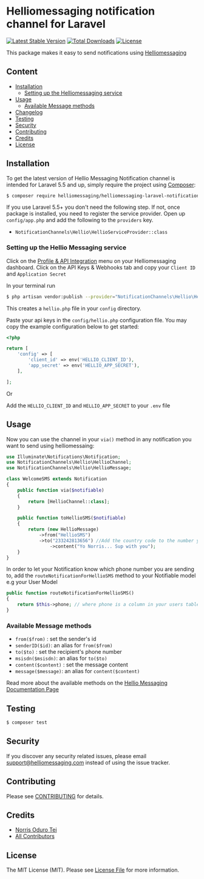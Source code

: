 # Helliomessaging notification channel for Laravel

[![Latest Stable Version](https://poser.pugx.org/helliomessaging/helliomessaging-laravel-notification-channel/v/stable)](https://packagist.org/packages/helliomessaging/helliomessaging-laravel-notification-channel)
[![Total Downloads](https://poser.pugx.org/helliomessaging/helliomessaging-laravel-notification-channel/downloads)](https://packagist.org/packages/helliomessaging/helliomessaging-laravel-notification-channel)
[![License](https://poser.pugx.org/helliomessaging/helliomessaging-laravel-notification-channel/license)](https://packagist.org/packages/helliomessaging/helliomessaging-laravel-notification-channel)

This package makes it easy to send notifications using [Helliomessaging](https://helliomessaging.com/)

## Content

- [Installation](#installation)
	- [Setting up the Helliomessaging service](#setting-up-the-hellio-service)
- [Usage](#usage)
	- [Available Message methods](#available-message-methods)
- [Changelog](#changelog)
- [Testing](#testing)
- [Security](#security)
- [Contributing](#contributing)
- [Credits](#credits)
- [License](#license)


## Installation

To get the latest version of Hellio Messaging Notification channel is intended for Laravel 5.5 and up, simply require the project using [Composer](https://getcomposer.org):

```bash
$ composer require helliomessaging/helliomessaging-laravel-notification-channel
```

If you use Laravel 5.5+ you don't need the following step.
If not, once package is installed, you need to register the service provider. Open up `config/app.php` and add the following to the `providers` key.

* `NotificationChannels\Hellio\HellioServiceProvider::class`


### Setting up the Hellio Messaging service

Click on the [Profile & API Integration](https://app.helliomessaging.com/settings) menu on your Helliomessaging dashboard. Click on the API Keys & Webhooks tab and copy your `Client ID` and `Application Secret`

In your terminal run
```bash
$ php artisan vendor:publish --provider="NotificationChannels\Hellio\HellioServiceProvider"
```
This creates a `hellio.php` file in your `config` directory.

Paste your api keys in the `config/hellio.php` configuration file. You may copy the example configuration below to get started:
```php
<?php

return [
    'config' => [
        'client_id' => env('HELLIO_CLIENT_ID'),
        'app_secret' => env('HELLIO_APP_SECRET'),
    ],

];
```

Or 

Add the `HELLIO_CLIENT_ID` and `HELLIO_APP_SECRET` to your `.env` file

## Usage

Now you can use the channel in your `via()` method in any notification you want to send using helliomessaing:
``` php
use Illuminate\Notifications\Notification;
use NotificationChannels\Hellio\HellioChannel;
use NotificationChannels\Hellio\HellioMessage;

class WelcomeSMS extends Notification
{
    public function via($notifiable)
    {
        return [HellioChannel::class];
    }

    public function toHellioSMS($notifiable)
    {
        return (new HellioMessage)
			->from("HellioSMS")
			->to("233242813656") //Add the country code to the number you wish to send to without the need to add the  +
           	 	->content("Yo Norris... Sup with you");
    }
}
```

In order to let your Notification know which phone number you are sending to, add the `routeNotificationForHellioSMS` method to your Notifiable model e.g your User Model

```php
public function routeNotificationForHellioSMS()
{
    return $this->phone; // where phone is a column in your users table;
}
```

### Available Message methods

* `from($from)` : set the sender's id
* `senderID($id)`: an alias for `from($from)`
* `to($to)` : set the recipient's phone number
* `msisdn($msisdn)`: an alias for `to($to)`
* `content($content)` : set the message content
* `message($message)`: an alias for `content($content)`

Read more about the available methods on the [Hellio Messaging Documentation Page](https://helliomessaging.com/docs/messaging/api)

## Testing

``` bash
$ composer test
```

## Security

If you discover any security related issues, please email support@helliomessaging.com instead of using the issue tracker.

## Contributing

Please see [CONTRIBUTING](CONTRIBUTING.md) for details.

## Credits

- [Norris Oduro Tei](https://github.com/Norris1z)
- [All Contributors](../../contributors)

## License

The MIT License (MIT). Please see [License File](LICENSE.md) for more information.
